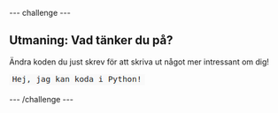 \--- challenge \---

## Utmaning: Vad tänker du på?

Ändra koden du just skrev för att skriva ut något mer intressant om dig!

![skärmdump](images/me-mind.png)

\--- /challenge \---